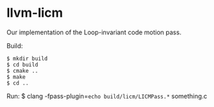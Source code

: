 # llvm-licm

Our implementation of the Loop-invariant code motion pass. 

Build:

    $ mkdir build
    $ cd build
    $ cmake ..
    $ make
    $ cd ..

Run:
    $ clang -fpass-plugin=`echo build/licm/LICMPass.*` something.c

